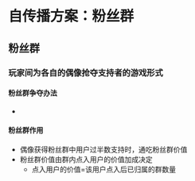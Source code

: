 # 自传播方案：粉丝群
## 粉丝群
### 玩家间为各自的偶像抢夺支持者的游戏形式
#### 粉丝群争夺办法
* 
#### 粉丝群作用
* 偶像获得粉丝群中用户过半数支持时，通吃粉丝群价值
* 粉丝群价值由群内点入用户的价值加成决定
	* 点入用户的价值=该用户点入后已归属的群数量

<!--stackedit_data:
eyJoaXN0b3J5IjpbNjM4NzI2MzU3LDU2NDMyNDgzMywxNTc2Mj
QyODE0LC00ODc3NjE5NzMsLTUxMjkzOTA0NywtODM5MTY5MzIz
XX0=
-->